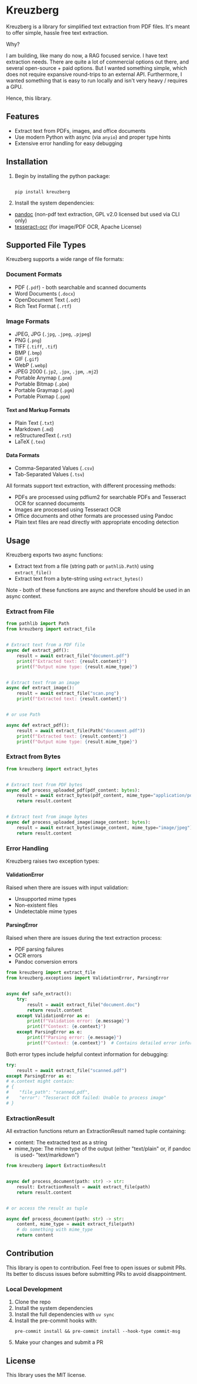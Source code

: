 # Kreuzberg

Kreuzberg is a library for simplified text extraction from PDF files. It's meant to offer simple, hassle free text
extraction.

Why?

I am building, like many do now, a RAG focused service. I have text extraction needs.
There are quite a lot of commercial options out there, and several open-source + paid options.
But I wanted something simple, which does not require expansive round-trips to an external API.
Furthermore, I wanted something that is easy to run locally and isn't very heavy / requires a GPU.

Hence, this library.

## Features

- Extract text from PDFs, images, and office documents
- Use modern Python with async (via `anyio`) and proper type hints
- Extensive error handling for easy debugging

## Installation

1. Begin by installing the python package:

   ```shell

   pip install kreuzberg

   ```

2. Install the system dependencies:

- [pandoc](https://pandoc.org/installing.html) (non-pdf text extraction, GPL v2.0 licensed but used via CLI only)
- [tesseract-ocr](https://tesseract-ocr.github.io/) (for image/PDF OCR, Apache License)

## Supported File Types

Kreuzberg supports a wide range of file formats:

### Document Formats

- PDF (`.pdf`) - both searchable and scanned documents
- Word Documents (`.docx`)
- OpenDocument Text (`.odt`)
- Rich Text Format (`.rtf`)

### Image Formats

- JPEG, JPG (`.jpg`, `.jpeg`, `.pjpeg`)
- PNG (`.png`)
- TIFF (`.tiff`, `.tif`)
- BMP (`.bmp`)
- GIF (`.gif`)
- WebP (`.webp`)
- JPEG 2000 (`.jp2`, `.jpx`, `.jpm`, `.mj2`)
- Portable Anymap (`.pnm`)
- Portable Bitmap (`.pbm`)
- Portable Graymap (`.pgm`)
- Portable Pixmap (`.ppm`)

#### Text and Markup Formats

- Plain Text (`.txt`)
- Markdown (`.md`)
- reStructuredText (`.rst`)
- LaTeX (`.tex`)

#### Data Formats

- Comma-Separated Values (`.csv`)
- Tab-Separated Values (`.tsv`)

All formats support text extraction, with different processing methods:

- PDFs are processed using pdfium2 for searchable PDFs and Tesseract OCR for scanned documents
- Images are processed using Tesseract OCR
- Office documents and other formats are processed using Pandoc
- Plain text files are read directly with appropriate encoding detection

## Usage

Kreuzberg exports two async functions:

- Extract text from a file (string path or `pathlib.Path`) using `extract_file()`
- Extract text from a byte-string using `extract_bytes()`

Note - both of these functions are async and therefore should be used in an async context.

### Extract from File

```python
from pathlib import Path
from kreuzberg import extract_file


# Extract text from a PDF file
async def extract_pdf():
    result = await extract_file("document.pdf")
    print(f"Extracted text: {result.content}")
    print(f"Output mime type: {result.mime_type}")


# Extract text from an image
async def extract_image():
    result = await extract_file("scan.png")
    print(f"Extracted text: {result.content}")


# or use Path

async def extract_pdf():
    result = await extract_file(Path("document.pdf"))
    print(f"Extracted text: {result.content}")
    print(f"Output mime type: {result.mime_type}")
```

### Extract from Bytes

```python
from kreuzberg import extract_bytes


# Extract text from PDF bytes
async def process_uploaded_pdf(pdf_content: bytes):
    result = await extract_bytes(pdf_content, mime_type="application/pdf")
    return result.content


# Extract text from image bytes
async def process_uploaded_image(image_content: bytes):
    result = await extract_bytes(image_content, mime_type="image/jpeg")
    return result.content
```

### Error Handling

Kreuzberg raises two exception types:

#### ValidationError

Raised when there are issues with input validation:

- Unsupported mime types
- Non-existent files
- Undetectable mime types

#### ParsingError

Raised when there are issues during the text extraction process:

- PDF parsing failures
- OCR errors
- Pandoc conversion errors

```python
from kreuzberg import extract_file
from kreuzberg.exceptions import ValidationError, ParsingError


async def safe_extract():
    try:
        result = await extract_file("document.doc")
        return result.content
    except ValidationError as e:
        print(f"Validation error: {e.message}")
        print(f"Context: {e.context}")
    except ParsingError as e:
        print(f"Parsing error: {e.message}")
        print(f"Context: {e.context}")  # Contains detailed error information
```

Both error types include helpful context information for debugging:

```python
try:
    result = await extract_file("scanned.pdf")
except ParsingError as e:
# e.context might contain:
# {
#    "file_path": "scanned.pdf",
#    "error": "Tesseract OCR failed: Unable to process image"
# }
```

### ExtractionResult

All extraction functions return an ExtractionResult named tuple containing:

- content: The extracted text as a string
- mime_type: The mime type of the output (either "text/plain" or, if pandoc is used- "text/markdown")

```python
from kreuzberg import ExtractionResult


async def process_document(path: str) -> str:
    result: ExtractionResult = await extract_file(path)
    return result.content


# or access the result as tuple

async def process_document(path: str) -> str:
    content, mime_type = await extract_file(path)
    # do something with mime_type
    return content
```

## Contribution

This library is open to contribution. Feel free to open issues or submit PRs. Its better to discuss issues before
submitting PRs to avoid disappointment.

### Local Development

1. Clone the repo
2. Install the system dependencies
3. Install the full dependencies with `uv sync`
4. Install the pre-commit hooks with:
   ```shell
   pre-commit install && pre-commit install --hook-type commit-msg
   ```
5. Make your changes and submit a PR

## License

This library uses the MIT license.

